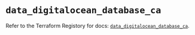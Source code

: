 # `data_digitalocean_database_ca`

Refer to the Terraform Registory for docs: [`data_digitalocean_database_ca`](https://registry.terraform.io/providers/digitalocean/digitalocean/2.34.1/docs/data-sources/database_ca).
